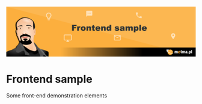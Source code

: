 ![Frontend sample](img/github_header_frontend_sample.png)

# Frontend sample
Some front-end demonstration elements
